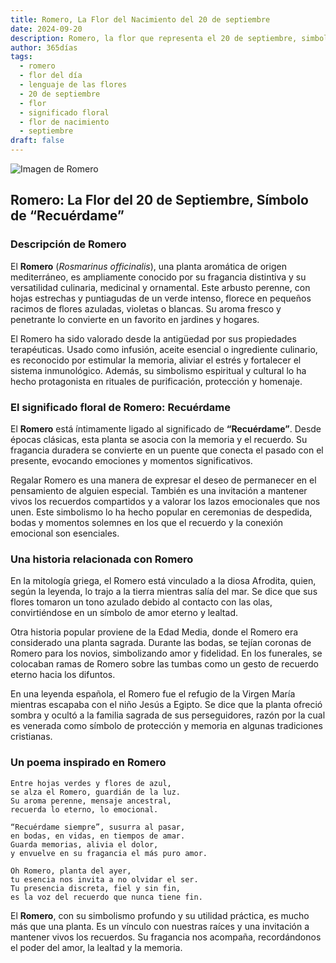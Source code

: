 ```yaml
---
title: Romero, La Flor del Nacimiento del 20 de septiembre
date: 2024-09-20
description: Romero, la flor que representa el 20 de septiembre, simboliza Recuérdame. Descubre su fascinante historia, significado en el lenguaje de las flores y una poesía que celebra su belleza.
author: 365días
tags:
  - romero
  - flor del día
  - lenguaje de las flores
  - 20 de septiembre
  - flor
  - significado floral
  - flor de nacimiento
  - septiembre
draft: false
---
```



![Imagen de Romero](https://cdn.pixabay.com/photo/2015/12/13/00/11/rosemary-1090419_640.jpg#center)


## Romero: La Flor del 20 de Septiembre, Símbolo de “Recuérdame”

### Descripción de Romero

El **Romero** (_Rosmarinus officinalis_), una planta aromática de origen mediterráneo, es ampliamente conocido por su fragancia distintiva y su versatilidad culinaria, medicinal y ornamental. Este arbusto perenne, con hojas estrechas y puntiagudas de un verde intenso, florece en pequeños racimos de flores azuladas, violetas o blancas. Su aroma fresco y penetrante lo convierte en un favorito en jardines y hogares.

El Romero ha sido valorado desde la antigüedad por sus propiedades terapéuticas. Usado como infusión, aceite esencial o ingrediente culinario, es reconocido por estimular la memoria, aliviar el estrés y fortalecer el sistema inmunológico. Además, su simbolismo espiritual y cultural lo ha hecho protagonista en rituales de purificación, protección y homenaje.

### El significado floral de Romero: Recuérdame

El **Romero** está íntimamente ligado al significado de **“Recuérdame”**. Desde épocas clásicas, esta planta se asocia con la memoria y el recuerdo. Su fragancia duradera se convierte en un puente que conecta el pasado con el presente, evocando emociones y momentos significativos.

Regalar Romero es una manera de expresar el deseo de permanecer en el pensamiento de alguien especial. También es una invitación a mantener vivos los recuerdos compartidos y a valorar los lazos emocionales que nos unen. Este simbolismo lo ha hecho popular en ceremonias de despedida, bodas y momentos solemnes en los que el recuerdo y la conexión emocional son esenciales.

### Una historia relacionada con Romero

En la mitología griega, el Romero está vinculado a la diosa Afrodita, quien, según la leyenda, lo trajo a la tierra mientras salía del mar. Se dice que sus flores tomaron un tono azulado debido al contacto con las olas, convirtiéndose en un símbolo de amor eterno y lealtad.

Otra historia popular proviene de la Edad Media, donde el Romero era considerado una planta sagrada. Durante las bodas, se tejían coronas de Romero para los novios, simbolizando amor y fidelidad. En los funerales, se colocaban ramas de Romero sobre las tumbas como un gesto de recuerdo eterno hacia los difuntos.

En una leyenda española, el Romero fue el refugio de la Virgen María mientras escapaba con el niño Jesús a Egipto. Se dice que la planta ofreció sombra y ocultó a la familia sagrada de sus perseguidores, razón por la cual es venerada como símbolo de protección y memoria en algunas tradiciones cristianas.

### Un poema inspirado en Romero

```
Entre hojas verdes y flores de azul,  
se alza el Romero, guardián de la luz.  
Su aroma perenne, mensaje ancestral,  
recuerda lo eterno, lo emocional.

“Recuérdame siempre”, susurra al pasar,  
en bodas, en vidas, en tiempos de amar.  
Guarda memorias, alivia el dolor,  
y envuelve en su fragancia el más puro amor.

Oh Romero, planta del ayer,  
tu esencia nos invita a no olvidar el ser.  
Tu presencia discreta, fiel y sin fin,  
es la voz del recuerdo que nunca tiene fin.
```

El **Romero**, con su simbolismo profundo y su utilidad práctica, es mucho más que una planta. Es un vínculo con nuestras raíces y una invitación a mantener vivos los recuerdos. Su fragancia nos acompaña, recordándonos el poder del amor, la lealtad y la memoria.